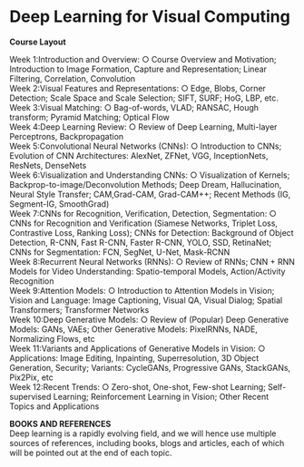 # Deep Learning for Visual Computing

**Course Layout**

Week 1:Introduction and Overview: 
○	Course Overview and Motivation; Introduction to Image Formation, Capture and Representation; Linear Filtering, Correlation,          Convolution\
Week 2:Visual Features and Representations: 
○	Edge, Blobs, Corner Detection; Scale Space and Scale Selection; SIFT, SURF; HoG, LBP, etc.\
Week 3:Visual Matching:
○	Bag-of-words, VLAD; RANSAC, Hough transform; Pyramid Matching; Optical Flow\
Week 4:Deep Learning Review:
○	Review of Deep Learning, Multi-layer Perceptrons, Backpropagation\
Week 5:Convolutional Neural Networks (CNNs):
○	Introduction to CNNs; Evolution of CNN Architectures: AlexNet, ZFNet, VGG, InceptionNets, ResNets, DenseNets\
Week 6:Visualization and Understanding CNNs:
○	Visualization of Kernels; Backprop-to-image/Deconvolution Methods; Deep Dream, Hallucination, Neural Style Transfer;  	CAM,Grad-CAM, Grad-CAM++; Recent Methods (IG, Segment-IG, SmoothGrad)\
Week 7:CNNs for Recognition, Verification, Detection, Segmentation:
○	CNNs for Recognition and Verification (Siamese Networks, Triplet Loss, Contrastive Loss, Ranking Loss); CNNs for 	Detection: Background of Object Detection, R-CNN, Fast R-CNN, Faster R-CNN, YOLO, SSD, RetinaNet; CNNs for 	Segmentation: FCN, SegNet, U-Net, Mask-RCNN\
Week 8:Recurrent Neural Networks (RNNs): 
○	Review of RNNs; CNN + RNN Models for Video Understanding: Spatio-temporal Models, Action/Activity Recognition\
Week 9:Attention Models:
○	Introduction to Attention Models in Vision; Vision and Language: Image Captioning, Visual QA, Visual Dialog; Spatial 	Transformers; Transformer Networks\
Week 10:Deep Generative Models:
○	Review of (Popular) Deep Generative Models: GANs, VAEs; Other Generative Models: PixelRNNs, NADE, Normalizing 	Flows, etc\
Week 11:Variants and Applications of Generative Models in Vision: 
○	Applications: Image Editing, Inpainting, Superresolution, 3D Object Generation, Security; Variants: CycleGANs, Progressive 	GANs, StackGANs, Pix2Pix, etc\
Week 12:Recent Trends:
○	Zero-shot, One-shot, Few-shot Learning; Self-supervised Learning; Reinforcement Learning in Vision; Other Recent Topics 	and Applications

**BOOKS AND REFERENCES**    
Deep learning is a rapidly evolving field, and we will hence use multiple sources of references, including books, blogs and articles, each of which will be pointed out at the end of each topic.